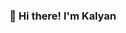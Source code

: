 ### 👋 Hi there! I'm Kalyan  

<!--
**rawwar/rawwar** is a ✨ _special_ ✨ repository because its `README.md` (this file) appears on your GitHub profile.

Here are some ideas to get you started:

- 🔭 I’m currently working on ...
- 🌱 I’m currently learning ...
- 👯 I’m looking to collaborate on ...
- 🤔 I’m looking for help with ...
- 💬 Ask me about ...
- 📫 How to reach me: ...
- 😄 Pronouns: ...
- ⚡ Fun fact: ...
-->

<a href="https://github.com/rawwar">
<!--   <img height="180em" src="https://github-readme-stats.vercel.app/api?username=rawwar&theme=vue-dark&show_icons=true" /> -->
<!--   <img height="180em" src="https://github-readme-stats-eight-theta.vercel.app/api/top-langs/?username=rawwar&layout=compact&langs_count=8&theme=vue-dark"/> -->
<!--   <img height="180em" src="https://github-readme-streak-stats.herokuapp.com/?user=rawwar&theme=vue-dark&hide_border=true"/><br/> -->
<!--   <img height="180em" src="https://stackoverflow-card.vercel.app/?userID=8898218&theme=stackoverflow-dark"/> -->
</a>
